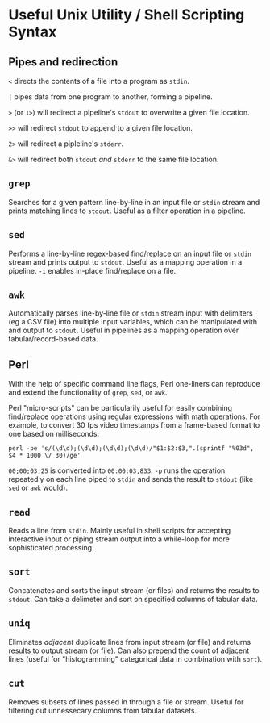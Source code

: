 # Useful Unix Utility / Shell Scripting Syntax

## Pipes and redirection

`<` directs the contents of a file into a program as `stdin`.

`|` pipes data from one program to another, forming a pipeline.

`>` (or `1>`) will redirect a pipeline's `stdout` to overwrite a given file location.

`>>` will redirect `stdout` to append to a given file location.

`2>` will redirect a pipleline's `stderr`.

`&>` will redirect both `stdout` *and* `stderr` to the same file location.

## `grep`

Searches for a given pattern line-by-line in an input file or `stdin` stream and prints matching lines to `stdout`. Useful as a filter operation in a pipeline.

## `sed`

Performs a line-by-line regex-based find/replace on an input file or `stdin` stream and prints output to `stdout`. Useful as a mapping operation in a pipeline. `-i` enables in-place find/replace on a file.

## `awk`

Automatically parses line-by-line file or `stdin` stream input with delimiters (eg a CSV file) into multiple input variables, which can be manipulated with and output to `stdout`. Useful in pipelines as a mapping operation over tabular/record-based data.

## Perl

With the help of specific command line flags, Perl one-liners can reproduce and extend the functionality of `grep`, `sed`, or `awk`.

Perl "micro-scripts" can be particularily useful for easily combining find/replace operations using regular expressions with math operations. For example, to convert 30 fps video timestamps from a frame-based format to one based on milliseconds:

    perl -pe 's/(\d\d);(\d\d);(\d\d);(\d\d)/"$1:$2:$3,".(sprintf "%03d", $4 * 1000 \/ 30)/ge'

`00;00;03;25` is converted into `00:00:03,833`. `-p` runs the operation repeatedly on each line piped to `stdin` and sends the result to `stdout` (like `sed` or `awk` would).

## `read`

Reads a line from `stdin`. Mainly useful in shell scripts for accepting interactive input or piping stream output into a while-loop for more sophisticated processing. 

## `sort`

Concatenates and sorts the input stream (or files) and returns the results to `stdout`. Can take a delimeter and sort on specified columns of tabular data.

## `uniq`

Eliminates *adjacent* duplicate lines from input stream (or file) and returns results to output stream (or file). Can also prepend the count of adjacent lines (useful for "histogramming" categorical data in combination with `sort`).

## `cut`

Removes subsets of lines passed in through a file or stream. Useful for filtering out unnessecary columns from tabular datasets.
